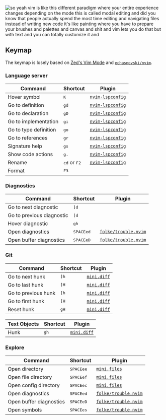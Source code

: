 ![so yeah vim is like this different paradigm where your entire experience changes depending on the mode this is called modal editing and did you know that people actually spend the most time editing and navigating files instead of writing new code it's like painting where you have to prepare your brushes and palettes and canvas and shit and vim lets you do that but with text and you can totally customize it and](https://i.imgflip.com/85nqea.jpg)

## Keymap

The keymap is losely based on [Zed's Vim Mode](https://zed.dev/docs/vim) and
[`echasnovski/nvim`](https://github.com/echasnovski/nvimhttps://github.com/echasnovski/nvim).

### Language server

| Command               | Shortcut                       | Plugin                                                       |
| --------------------- | ------------------------------ | ------------------------------------------------------------ |
| Hover symbol          | <kbd>K</kbd>                   | [`nvim-lspconfig`](https://github.com/echasnovski/mini.diff) |
| Go to definition      | <kbd>gd</kbd>                  | [`nvim-lspconfig`](https://github.com/echasnovski/mini.diff) |
| Go to declaration     | <kbd>gD</kbd>                  | [`nvim-lspconfig`](https://github.com/echasnovski/mini.diff) |
| Go to implementation  | <kbd>gi</kbd>                  | [`nvim-lspconfig`](https://github.com/echasnovski/mini.diff) |
| Go to type definition | <kbd>go</kbd>                  | [`nvim-lspconfig`](https://github.com/echasnovski/mini.diff) |
| Go to references      | <kbd>gr</kbd>                  | [`nvim-lspconfig`](https://github.com/echasnovski/mini.diff) |
| Signature help        | <kbd>gs</kbd>                  | [`nvim-lspconfig`](https://github.com/echasnovski/mini.diff) |
| Show code actions     | <kbd>g.</kbd>                  | [`nvim-lspconfig`](https://github.com/echasnovski/mini.diff) |
| Rename                | <kbd>cd</kbd> or <kbd>F2</kbd> | [`nvim-lspconfig`](https://github.com/echasnovski/mini.diff) |
| Format                | <kbd>F3</kbd>                  |                                                              |

### Diagnostics

| Command                   | Shortcut                                 | Plugin                                                        |
| ------------------------- | ---------------------------------------- | ------------------------------------------------------------- |
| Go to next diagnostic     | <kbd>]d</kbd>                            |                                                               |
| Go to previous diagnostic | <kbd>[d</kbd>                            |                                                               |
| Hover diagnostic          | <kbd>gh</kbd>                            |                                                               |
| Open diagnostics          | <kbd>SPACE</kbd><kbd>e</kbd><kbd>d</kbd> | [`folke/trouble.nvim`](https://github.com/folke/trouble.nvim) |
| Open buffer diagnostics   | <kbd>SPACE</kbd><kbd>e</kbd><kbd>D</kbd> | [`folke/trouble.nvim`](https://github.com/folke/trouble.nvim) |

### Git

| Command             | Shortcut      | Plugin                                                  |
| ------------------- | ------------- | ------------------------------------------------------- |
| Go to next hunk     | <kbd>]h</kbd> | [`mini.diff`](https://github.com/echasnovski/mini.diff) |
| Go to last hunk     | <kbd>]H</kbd> | [`mini.diff`](https://github.com/echasnovski/mini.diff) |
| Go to previous hunk | <kbd>[h</kbd> | [`mini.diff`](https://github.com/echasnovski/mini.diff) |
| Go to first hunk    | <kbd>[H</kbd> | [`mini.diff`](https://github.com/echasnovski/mini.diff) |
| Reset hunk          | <kbd>gH</kbd> | [`mini.diff`](https://github.com/echasnovski/mini.diff) |

| Text Objects | Shortcut      | Plugin                                                  |
| ------------ | ------------- | ------------------------------------------------------- |
| Hunk         | <kbd>gh</kbd> | [`mini.diff`](https://github.com/echasnovski/mini.diff) |

### Explore

| Command                 | Shortcut                                 | Plugin                                                        |
| ----------------------- | ---------------------------------------- | ------------------------------------------------------------- |
| Open directory          | <kbd>SPACE</kbd><kbd>e</kbd><kbd>e</kbd> | [`mini.files`](https://github.com/echasnovski/mini.files)     |
| Open file directory     | <kbd>SPACE</kbd><kbd>e</kbd><kbd>f</kbd> | [`mini.files`](https://github.com/echasnovski/mini.files)     |
| Open config directory   | <kbd>SPACE</kbd><kbd>e</kbd><kbd>c</kbd> | [`mini.files`](https://github.com/echasnovski/mini.files)     |
| Open diagnostics        | <kbd>SPACE</kbd><kbd>e</kbd><kbd>d</kbd> | [`folke/trouble.nvim`](https://github.com/folke/trouble.nvim) |
| Open buffer diagnostics | <kbd>SPACE</kbd><kbd>e</kbd><kbd>D</kbd> | [`folke/trouble.nvim`](https://github.com/folke/trouble.nvim) |
| Open symbols            | <kbd>SPACE</kbd><kbd>e</kbd><kbd>s</kbd> | [`folke/trouble.nvim`](https://github.com/folke/trouble.nvim) |
